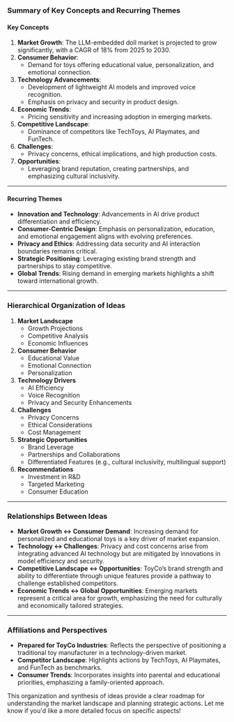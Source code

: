 ### Summary of Key Concepts and Recurring Themes

#### **Key Concepts**
1. **Market Growth**: The LLM-embedded doll market is projected to grow significantly, with a CAGR of 18% from 2025 to 2030.
2. **Consumer Behavior**:
   - Demand for toys offering educational value, personalization, and emotional connection.
3. **Technology Advancements**:
   - Development of lightweight AI models and improved voice recognition.
   - Emphasis on privacy and security in product design.
4. **Economic Trends**:
   - Pricing sensitivity and increasing adoption in emerging markets.
5. **Competitive Landscape**:
   - Dominance of competitors like TechToys, AI Playmates, and FunTech.
6. **Challenges**:
   - Privacy concerns, ethical implications, and high production costs.
7. **Opportunities**:
   - Leveraging brand reputation, creating partnerships, and emphasizing cultural inclusivity.

---

#### **Recurring Themes**
- **Innovation and Technology**: Advancements in AI drive product differentiation and efficiency.
- **Consumer-Centric Design**: Emphasis on personalization, education, and emotional engagement aligns with evolving preferences.
- **Privacy and Ethics**: Addressing data security and AI interaction boundaries remains critical.
- **Strategic Positioning**: Leveraging existing brand strength and partnerships to stay competitive.
- **Global Trends**: Rising demand in emerging markets highlights a shift toward international growth.

---

### Hierarchical Organization of Ideas

1. **Market Landscape**
   - Growth Projections
   - Competitive Analysis
   - Economic Influences
2. **Consumer Behavior**
   - Educational Value
   - Emotional Connection
   - Personalization
3. **Technology Drivers**
   - AI Efficiency
   - Voice Recognition
   - Privacy and Security Enhancements
4. **Challenges**
   - Privacy Concerns
   - Ethical Considerations
   - Cost Management
5. **Strategic Opportunities**
   - Brand Leverage
   - Partnerships and Collaborations
   - Differentiated Features (e.g., cultural inclusivity, multilingual support)
6. **Recommendations**
   - Investment in R&D
   - Targeted Marketing
   - Consumer Education

---

### Relationships Between Ideas

- **Market Growth ↔ Consumer Demand**: Increasing demand for personalized and educational toys is a key driver of market expansion.
- **Technology ↔ Challenges**: Privacy and cost concerns arise from integrating advanced AI technology but are mitigated by innovations in model efficiency and security.
- **Competitive Landscape ↔ Opportunities**: ToyCo’s brand strength and ability to differentiate through unique features provide a pathway to challenge established competitors.
- **Economic Trends ↔ Global Opportunities**: Emerging markets represent a critical area for growth, emphasizing the need for culturally and economically tailored strategies.

---

### Affiliations and Perspectives
- **Prepared for ToyCo Industries**: Reflects the perspective of positioning a traditional toy manufacturer in a technology-driven market.
- **Competitor Landscape**: Highlights actions by TechToys, AI Playmates, and FunTech as benchmarks.
- **Consumer Trends**: Incorporates insights into parental and educational priorities, emphasizing a family-oriented approach.

This organization and synthesis of ideas provide a clear roadmap for understanding the market landscape and planning strategic actions. Let me know if you'd like a more detailed focus on specific aspects!